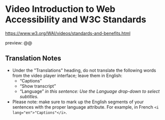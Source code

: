 # Video Introduction to Web Accessibility and W3C Standards
https://www.w3.org/WAI/videos/standards-and-benefits.html

preview: @@

## Translation Notes
* Under the "Translations" heading, do not translate the following words from the video player interface; leave them in English:
   * “Captions”
   * “Show transcript”
   * “Language” _in this sentence: Use the Language drop-down to select subtitles._
* Please note: make sure to mark up the English segments of your sentences with the proper language attribute. For example, in French `<i lang="en">"Captions"</i>`.
